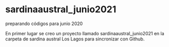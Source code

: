 # sardinaaustral_junio2021
preparando códigos para junio 2020

En primer lugar se creo un proyecto llamado sardinaaustral_junio2021 en la carpeta de sardina austral Los Lagos para sincronizar con Github. 

